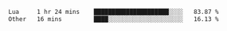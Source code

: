 
<!--START_SECTION:waka-->

```txt
Lua     1 hr 24 mins    █████████████████████░░░░   83.87 %
Other   16 mins         ████░░░░░░░░░░░░░░░░░░░░░   16.13 %
```

<!--END_SECTION:waka-->
